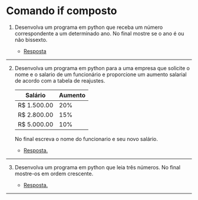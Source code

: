 # Comando if composto

1. Desenvolva um programa em python que receba um número correspondente a um determinado ano. No final mostre se o ano é ou não bissexto.

    * [Resposta](exercicio_1.py)

---

2. Desenvolva um programa em python para a uma empresa que solicite o nome e o salario de um funcionário e proporcione um aumento salarial de acordo com a tabela de reajustes.

    |   Salário   | Aumento |
    |-------------|---------|
    |R$ 1.500.00  |   20%   | 
    |R$ 2.800.00  |   15%   |
    |R$ 5.000.00  |   10%   |

    No final escreva o nome do funcionario e seu novo salário.

    * [Resposta.](exercicio_2.py)

---

3. Desenvolva um programa em python que leia três números. No final mostre-os em ordem crescente.

    * [Resposta.](exercicio_3.py)

---